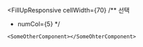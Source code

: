 <FillUpResponsive cellWidth={70}
  /** 선택
   * numCol={5}
   */
>
	<SomeOtherComponent></SomeOhterComponent>
</FillUpResponsive>